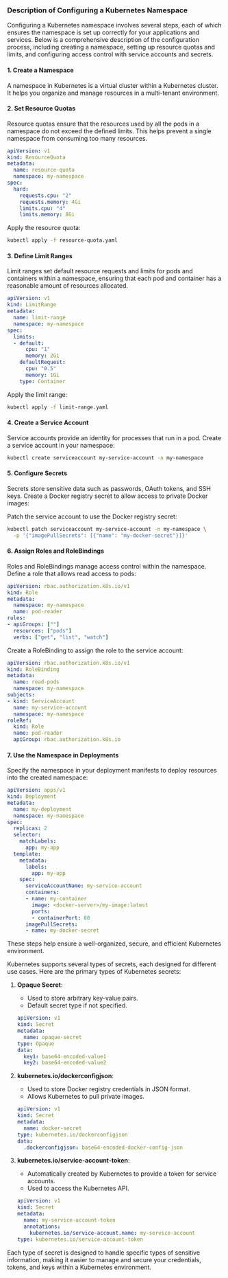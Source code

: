 ### Description of Configuring a Kubernetes Namespace

Configuring a Kubernetes namespace involves several steps, each of which ensures the namespace is set up correctly for your applications and services. Below is a comprehensive description of the configuration process, including creating a namespace, setting up resource quotas and limits, and configuring access control with service accounts and secrets.

#### 1. Create a Namespace

A namespace in Kubernetes is a virtual cluster within a Kubernetes cluster. It helps you organize and manage resources in a multi-tenant environment.

#### 2. Set Resource Quotas

Resource quotas ensure that the resources used by all the pods in a namespace do not exceed the defined limits. This helps prevent a single namespace from consuming too many resources.

```yaml
apiVersion: v1
kind: ResourceQuota
metadata:
  name: resource-quota
  namespace: my-namespace
spec:
  hard:
    requests.cpu: "2"
    requests.memory: 4Gi
    limits.cpu: "4"
    limits.memory: 8Gi
```

Apply the resource quota:

```bash
kubectl apply -f resource-quota.yaml
```

#### 3. Define Limit Ranges

Limit ranges set default resource requests and limits for pods and containers within a namespace, ensuring that each pod and container has a reasonable amount of resources allocated.

```yaml
apiVersion: v1
kind: LimitRange
metadata:
  name: limit-range
  namespace: my-namespace
spec:
  limits:
  - default:
      cpu: "1"
      memory: 2Gi
    defaultRequest:
      cpu: "0.5"
      memory: 1Gi
    type: Container
```

Apply the limit range:

```bash
kubectl apply -f limit-range.yaml
```

#### 4. Create a Service Account

Service accounts provide an identity for processes that run in a pod. Create a service account in your namespace:

```bash
kubectl create serviceaccount my-service-account -n my-namespace
```

#### 5. Configure Secrets

Secrets store sensitive data such as passwords, OAuth tokens, and SSH keys. Create a Docker registry secret to allow access to private Docker images:


Patch the service account to use the Docker registry secret:

```bash
kubectl patch serviceaccount my-service-account -n my-namespace \
  -p '{"imagePullSecrets": [{"name": "my-docker-secret"}]}'
```

#### 6. Assign Roles and RoleBindings

Roles and RoleBindings manage access control within the namespace. Define a role that allows read access to pods:

```yaml
apiVersion: rbac.authorization.k8s.io/v1
kind: Role
metadata:
  namespace: my-namespace
  name: pod-reader
rules:
- apiGroups: [""]
  resources: ["pods"]
  verbs: ["get", "list", "watch"]
```

Create a RoleBinding to assign the role to the service account:

```yaml
apiVersion: rbac.authorization.k8s.io/v1
kind: RoleBinding
metadata:
  name: read-pods
  namespace: my-namespace
subjects:
- kind: ServiceAccount
  name: my-service-account
  namespace: my-namespace
roleRef:
  kind: Role
  name: pod-reader
  apiGroup: rbac.authorization.k8s.io
```


#### 7. Use the Namespace in Deployments

Specify the namespace in your deployment manifests to deploy resources into the created namespace:

```yaml
apiVersion: apps/v1
kind: Deployment
metadata:
  name: my-deployment
  namespace: my-namespace
spec:
  replicas: 2
  selector:
    matchLabels:
      app: my-app
  template:
    metadata:
      labels:
        app: my-app
    spec:
      serviceAccountName: my-service-account
      containers:
      - name: my-container
        image: <docker-server>/my-image:latest
        ports:
        - containerPort: 80
      imagePullSecrets:
      - name: my-docker-secret
```

These steps help ensure a well-organized, secure, and efficient Kubernetes environment.

Kubernetes supports several types of secrets, each designed for different use cases. Here are the primary types of Kubernetes secrets:

1. **Opaque Secret**:
   - Used to store arbitrary key-value pairs.
   - Default secret type if not specified.

   ```yaml
   apiVersion: v1
   kind: Secret
   metadata:
     name: opaque-secret
   type: Opaque
   data:
     key1: base64-encoded-value1
     key2: base64-encoded-value2
   ```

2. **kubernetes.io/dockerconfigjson**:
   - Used to store Docker registry credentials in JSON format.
   - Allows Kubernetes to pull private images.

   ```yaml
   apiVersion: v1
   kind: Secret
   metadata:
     name: docker-secret
   type: kubernetes.io/dockerconfigjson
   data:
     .dockerconfigjson: base64-encoded-docker-config-json
   ```


3. **kubernetes.io/service-account-token**:
   - Automatically created by Kubernetes to provide a token for service accounts.
   - Used to access the Kubernetes API.

   ```yaml
   apiVersion: v1
   kind: Secret
   metadata:
     name: my-service-account-token
     annotations:
       kubernetes.io/service-account.name: my-service-account
   type: kubernetes.io/service-account-token
   ```

Each type of secret is designed to handle specific types of sensitive information, making it easier to manage and secure your credentials, tokens, and keys within a Kubernetes environment.
